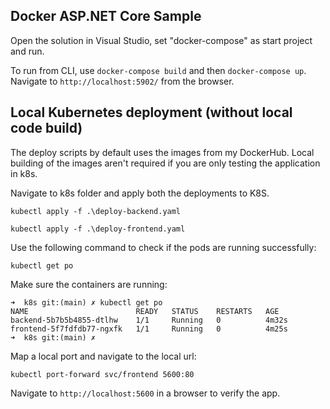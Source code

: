## Docker ASP.NET Core Sample

Open the solution in Visual Studio, set "docker-compose" as start project and run.

To run from CLI, use `docker-compose build` and then `docker-compose up`. Navigate to `http://localhost:5902/` from the browser.

## Local Kubernetes deployment (without local code build)

The deploy scripts by default uses the images from my DockerHub. Local building of the images aren't required if you are only testing the application in k8s.

Navigate to k8s folder and apply both the deployments to K8S.

 `kubectl apply -f .\deploy-backend.yaml`

 `kubectl apply -f .\deploy-frontend.yaml`


Use the following command to check if the pods are running successfully:

`kubectl get po`

Make sure the containers are running:

```
➜  k8s git:(main) ✗ kubectl get po
NAME                        READY   STATUS    RESTARTS   AGE
backend-5b7b5b4855-dtlhw    1/1     Running   0          4m32s
frontend-5f7fdfdb77-ngxfk   1/1     Running   0          4m25s
➜  k8s git:(main) ✗
```

Map a local port and navigate to the local url:

```
kubectl port-forward svc/frontend 5600:80
```
Navigate to `http://localhost:5600` in a browser to verify the app.
